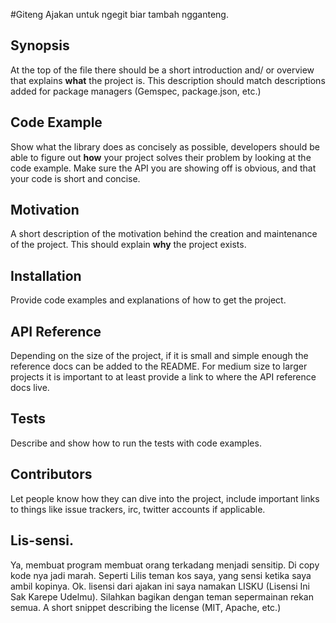 #Giteng
Ajakan untuk ngegit biar tambah ngganteng.

## Synopsis

At the top of the file there should be a short introduction and/ or overview that explains **what** the project is. This description should match descriptions added for package managers (Gemspec, package.json, etc.)

## Code Example

Show what the library does as concisely as possible, developers should be able to figure out **how** your project solves their problem by looking at the code example. Make sure the API you are showing off is obvious, and that your code is short and concise.

## Motivation

A short description of the motivation behind the creation and maintenance of the project. This should explain **why** the project exists.

## Installation

Provide code examples and explanations of how to get the project.

## API Reference

Depending on the size of the project, if it is small and simple enough the reference docs can be added to the README. For medium size to larger projects it is important to at least provide a link to where the API reference docs live.

## Tests

Describe and show how to run the tests with code examples.

## Contributors

Let people know how they can dive into the project, include important links to things like issue trackers, irc, twitter accounts if applicable.

## Lis-sensi.
Ya, membuat program membuat orang terkadang menjadi sensitip. Di copy kode nya jadi marah. Seperti Lilis teman kos saya, yang sensi ketika saya ambil kopinya. Ok. lisensi dari ajakan ini saya namakan LISKU (Lisensi Ini Sak Karepe Udelmu). Silahkan bagikan dengan teman sepermainan rekan semua. 
A short snippet describing the license (MIT, Apache, etc.)